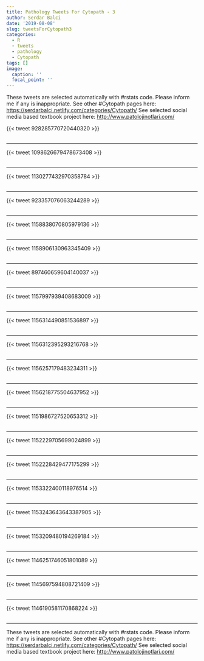 ```yaml
---
title: Pathology Tweets For Cytopath - 3
author: Serdar Balci
date: '2019-08-08'
slug: tweetsForCytopath3
categories:
  - R
  - tweets
  - pathology
  - Cytopath
tags: []
image:
  caption: ''
  focal_point: ''
---
```



These tweets are selected automatically with #rstats code. Please inform me if any is inappropriate.
See other #Cytopath pages here: https://serdarbalci.netlify.com/categories/Cytopath/ 
See selected social media based textbook project here: http://www.patolojinotlari.com/

{{< tweet 928285770720440320 >}}
<br>
<br>
<hr>
{{< tweet 1098626679478673408 >}}
<br>
<br>
<hr>
{{< tweet 1130277432970358784 >}}
<br>
<br>
<hr>
{{< tweet 923357076063244289 >}}
<br>
<br>
<hr>
{{< tweet 1158838070805979136 >}}
<br>
<br>
<hr>
{{< tweet 1158906130963345409 >}}
<br>
<br>
<hr>
{{< tweet 897460659604140037 >}}
<br>
<br>
<hr>
{{< tweet 1157997939408683009 >}}
<br>
<br>
<hr>
{{< tweet 1156314490851536897 >}}
<br>
<br>
<hr>
{{< tweet 1156312395293216768 >}}
<br>
<br>
<hr>
{{< tweet 1156257179483234311 >}}
<br>
<br>
<hr>
{{< tweet 1156218775504637952 >}}
<br>
<br>
<hr>
{{< tweet 1151986727520653312 >}}
<br>
<br>
<hr>
{{< tweet 1152229705699024899 >}}
<br>
<br>
<hr>
{{< tweet 1152228429477175299 >}}
<br>
<br>
<hr>
{{< tweet 1153322400118976514 >}}
<br>
<br>
<hr>
{{< tweet 1153243643643387905 >}}
<br>
<br>
<hr>
{{< tweet 1153209480194269184 >}}
<br>
<br>
<hr>
{{< tweet 1146251746051801089 >}}
<br>
<br>
<hr>
{{< tweet 1145697594808721409 >}}
<br>
<br>
<hr>
{{< tweet 1146190581170868224 >}}
<br>
<br>
<hr>


These tweets are selected automatically with #rstats code. Please inform me if any is inappropriate.
See other #Cytopath pages here: https://serdarbalci.netlify.com/categories/Cytopath/ 
See selected social media based textbook project here: http://www.patolojinotlari.com/
